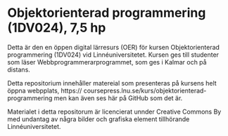 # Objektorienterad programmering (1DV024), 7,5 hp
Detta är den en öppen digital lärresurs (OER) för kursen Objektorienterad programmering (1DV024) vid Linnéuniversitetet. Kursen ges till studenter som läser Webbprogrammerarprogrammet, som ges i Kalmar och på distans.

Detta repositorium innehåller matereial som presenteras på kursens helt öppna webpplats, https:// coursepress.lnu.se/kurs/objektorienterad-programmering men kan även ses här på GitHub som det är.

Materialet i detta repositorum är licencierat unnder Creative Commons By med undantag av några bilder och grafiska element tillhörande Linnéuniversitetet.
